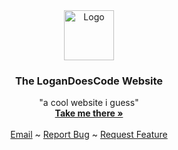 <div align="center">
  <a href="https://logandoescode.github.io/">
    <img src="https://win98icons.alexmeub.com/icons/png/world_network_directories-3.png" alt="Logo" width="80" height="80">
  </a>

  <h3 align="center">The LoganDoesCode Website</h3>

  <p align="center">
    "a cool website i guess"
    <br />
    <a href="https://logandoescode.github.io/"><strong>Take me there »</strong></a>
    <br />
    <br />
    <a href="mailto:logandoescode@protonmail.ch">Email</a>
    ~
    <a href="https://github.com/logandoescode/logandoescode.github.io/issues">Report Bug</a>
    ~
    <a href="https://github.com/logandoescode/logandoescode.github.io/issues">Request Feature</a>
  </p>
</div>
